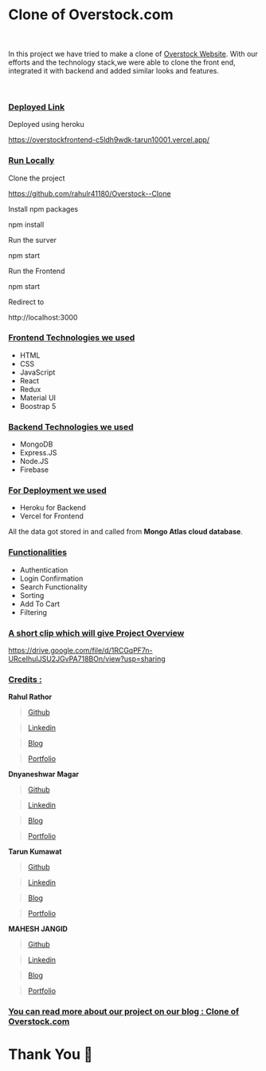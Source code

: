# Clone of Overstock.com  &nbsp;   &nbsp;   &nbsp;   &nbsp;   &nbsp; &nbsp;   &nbsp;   &nbsp;   &nbsp;   &nbsp; &nbsp;   &nbsp;   &nbsp;   &nbsp;   &nbsp; &nbsp;   &nbsp;   &nbsp;   &nbsp;   &nbsp;  &nbsp;   &nbsp;    &nbsp;   &nbsp;   &nbsp;   &nbsp;

In this project we have tried to make a clone of <a href="https://www.overstock.com/" target="_blank">Overstock Website</a>. With our efforts and the technology stack,we were able to clone the front end, integrated it with backend and added similar looks and features.

<img src="https://miro.medium.com/max/1400/1*No28AKL8qLCLMuldfFqW7Q.png" alt="" />

<img src="https://miro.medium.com/max/1400/1*uFR3vg5xPU14d6JEhKvZyQ.png" alt="" />

<img src="https://miro.medium.com/max/1400/1*e1Zf2mZKJcr65ovIInKSeQ.png" alt="" />

<img src="https://miro.medium.com/max/1400/1*2ulMH5gjvgVoeWNvwWyXnQ.png" alt="" />

<img src = "https://miro.medium.com/max/1400/1*RO-PAh_XGc6v3Q4xZ73Z0Q.png" alt = "" />

<img src = "https://miro.medium.com/max/1400/1*GTRWQt6Q23I7UYf2A4xtiA.png" alt = "" />

<div style='page-break-after: always'></div>

### <u>Deployed Link</u>

Deployed using heroku 

<a href="https://overstockfrontend-c5ldh9wdk-tarun10001.vercel.app/">https://overstockfrontend-c5ldh9wdk-tarun10001.vercel.app/</a>

### <u>Run Locally</u>

Clone the project


https://github.com/rahulr41180/Overstock--Clone


Install npm packages


npm install


Run the surver


npm start


Run the Frontend


npm start

Redirect to


http://localhost:3000


<div style='page-break-after: always'></div>

### <u>Frontend Technologies we used</u>

- HTML
- CSS
- JavaScript
- React
- Redux
- Material UI
- Boostrap 5

### <u>Backend Technologies we used</u>

- MongoDB
- Express.JS
- Node.JS
- Firebase

### <u>For Deployment we used</u>

- Heroku for Backend
- Vercel for Frontend

All the data got stored in and called from <b>Mongo Atlas cloud database</b>.

<div style='page-break-after: always'></div>

### <u>Functionalities</u>

- Authentication
- Login Confirmation
- Search Functionality
- Sorting
- Add To Cart
- Filtering


<div style='page-break-after: always'></div>


### <u>A short clip which will give Project Overview</u>

https://drive.google.com/file/d/1RCGqPF7n-URceIhuIJSU2JGvPA718BOn/view?usp=sharing

<div style='page-break-after: always'></div>

### <u>Credits :</u>

<b>Rahul Rathor</b>

> <a href="https://github.com/rahulr41180" target="_blank">Github</a>

> <a href="https://www.linkedin.com/in/rahul--rathor/" target="_blank">Linkedin</a>

> <a href="https://medium.com/@www.rahulr41180/journey-of-cloning-of-the-website-overstock-1d22f190f56b" target="_blank">Blog</a>

> <a href="https://rahul-rathor-portfolio.vercel.app/" target="_blank">Portfolio</a>

<b>Dnyaneshwar Magar</b>

> <a href="https://github.com/dnyaneshwarmagar" target="_blank">Github</a>

> <a href="https://www.linkedin.com/in/dnyaneshm/" target="_blank">Linkedin</a>

> <a href="https://medium.com/@dnyaneshwarmagar276" target="_blank">Blog</a>

> <a href="https://dnyaneshm-portfolio.vercel.app/" target="_blank">Portfolio</a>

<b>Tarun Kumawat</b>

> <a href="https://github.com/tarun10001" target="_blank">Github</a>

> <a href="https://www.linkedin.com/in/tarun-kumawat/" target="_blank">Linkedin</a>

> <a href="https://medium.com/@tarunkumawat1994" target="_blank">Blog</a>

> <a href="https://tarun-kumawat-portfolio.netlify.app/" target="_blank">Portfolio</a>

<b>MAHESH JANGID</b>

> <a href="https://github.com/mahesh-jangid" target="_blank">Github</a>

> <a href="https://www.linkedin.com/in/mahesh-jangid-a23479233/" target="_blank">Linkedin</a>

> <a href="" target="_blank">Blog</a>

> <a href="https://mahesh-jangid-portfolio.vercel.app/" target="_blank">Portfolio</a>


### <u>You can read more about our project on our blog : <a href="https://medium.com/@www.rahulr41180/journey-of-cloning-of-the-website-overstock-1d22f190f56b" target="_blank">Clone of Overstock.com</a> </u>


# Thank You :sparkling_heart:
